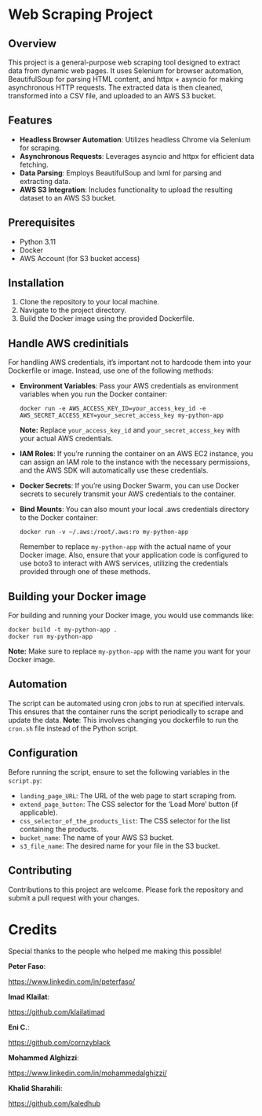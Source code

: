 # Web Scraping Project

## Overview
This project is a general-purpose web scraping tool designed to extract data from dynamic web pages. It uses Selenium for browser automation, BeautifulSoup for parsing HTML content, and httpx + asyncio for making asynchronous HTTP requests. The extracted data is then cleaned, transformed into a CSV file, and uploaded to an AWS S3 bucket.

## Features
- **Headless Browser Automation**: Utilizes headless Chrome via Selenium for scraping.
- **Asynchronous Requests**: Leverages asyncio and httpx for efficient data fetching.
- **Data Parsing**: Employs BeautifulSoup and lxml for parsing and extracting data.
- **AWS S3 Integration**: Includes functionality to upload the resulting dataset to an AWS S3 bucket.

## Prerequisites
- Python 3.11
- Docker
- AWS Account (for S3 bucket access)

## Installation
1. Clone the repository to your local machine.
2. Navigate to the project directory.
3. Build the Docker image using the provided Dockerfile.


## Handle AWS credinitials
For handling AWS credentials, it’s important not to hardcode them into your Dockerfile or image. Instead, use one of the following methods:
- **Environment Variables**: Pass your AWS credentials as environment variables when you run the Docker container:

  ```
  docker run -e AWS_ACCESS_KEY_ID=your_access_key_id -e AWS_SECRET_ACCESS_KEY=your_secret_access_key my-python-app
  ```

  **Note:** Replace ```your_access_key_id``` and ```your_secret_access_key``` with your actual AWS credentials.
- **IAM Roles**: If you’re running the container on an AWS EC2 instance, you can assign an IAM role to the instance with the necessary permissions, and the AWS SDK will automatically use these credentials.
- **Docker Secrets**: If you’re using Docker Swarm, you can use Docker secrets to securely transmit your AWS credentials to the container.
- **Bind Mounts**: You can also mount your local .aws credentials directory to the Docker container:

  ```
  docker run -v ~/.aws:/root/.aws:ro my-python-app
  ```

  Remember to replace ```my-python-app``` with the actual name of your Docker image. Also, ensure that your application code is configured to use boto3 to interact with AWS services, utilizing     the credentials provided through one of these methods.

## Building your Docker image
For building and running your Docker image, you would use commands like:

```
docker build -t my-python-app .
docker run my-python-app
```

**Note:** Make sure to replace ```my-python-app``` with the name you want for your Docker image.


## Automation
The script can be automated using cron jobs to run at specified intervals. This ensures that the container runs the script periodically to scrape and update the data.
**Note**: This involves changing you dockerfile to run the ```cron.sh``` file instead of the Python script.

## Configuration
Before running the script, ensure to set the following variables in the ```script.py```:
- ```landing_page_URL```: The URL of the web page to start scraping from.
- ```extend_page_button```: The CSS selector for the ‘Load More’ button (if applicable).
- ```css_selector_of_the_products_list```:  The CSS selector for the list containing the products.
- ```bucket_name```:  The name of your AWS S3 bucket.
- ```s3_file_name```: The desired name for your file in the S3 bucket.

## Contributing
Contributions to this project are welcome. Please fork the repository and submit a pull request with your changes.


# Credits
Special thanks to the people who helped me making this possible!

**Peter Faso**: 

https://www.linkedin.com/in/peterfaso/

**Imad Klailat**: 

https://github.com/klailatimad

**Eni C.**:

https://github.com/cornzyblack

**Mohammed Alghizzi**: 

https://www.linkedin.com/in/mohammedalghizzi/

**Khalid Sharahili**: 

https://github.com/kaledhub
